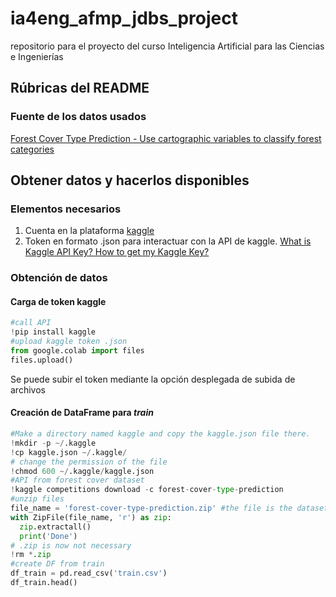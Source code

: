 # ia4eng_afmp_jdbs_project
repositorio para el proyecto del curso Inteligencia Artificial para las Ciencias e Ingenierías

## Rúbricas del README

### Fuente de los datos usados
[Forest Cover Type Prediction - Use cartographic variables to classify forest categories](https://www.kaggle.com/competitions/forest-cover-type-prediction/data)

## Obtener datos y hacerlos disponibles
### Elementos necesarios
1. Cuenta en la plataforma [kaggle](https://www.kaggle.com/)
2. Token en formato .json para interactuar con la API de kaggle. [What is Kaggle API Key? How to get my Kaggle Key?](https://forum.jovian.ai/forum/t/what-is-kaggle-api-key-how-to-get-my-kaggle-key/17721)
### Obtención de datos
#### Carga de token kaggle
```python
#call API
!pip install kaggle
#upload kaggle token .json
from google.colab import files
files.upload()
```
Se puede subir el token mediante la opción desplegada de subida de archivos
#### Creación de DataFrame para _train_
```python
#Make a directory named kaggle and copy the kaggle.json file there.
!mkdir -p ~/.kaggle
!cp kaggle.json ~/.kaggle/
# change the permission of the file
!chmod 600 ~/.kaggle/kaggle.json
#API from forest cover dataset
!kaggle competitions download -c forest-cover-type-prediction
#unzip files
file_name = 'forest-cover-type-prediction.zip' #the file is the dataset exact name
with ZipFile(file_name, 'r') as zip:
  zip.extractall()
  print('Done')
# .zip is now not necessary
!rm *.zip
#create DF from train
df_train = pd.read_csv('train.csv')
df_train.head()
```
